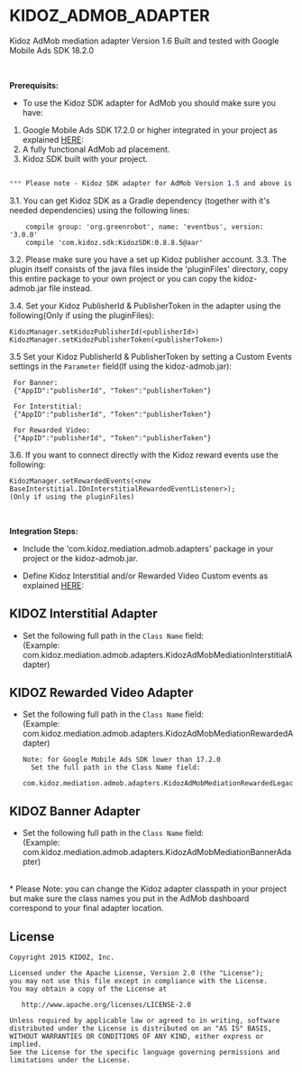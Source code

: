 

# KIDOZ_ADMOB_ADAPTER
Kidoz AdMob mediation adapter Version 1.6 
Built and tested with Google Mobile Ads SDK 18.2.0

</br>

**Prerequisits:**
* To use the Kidoz SDK adapter for AdMob you should make sure you have:
1. Google Mobile Ads SDK 17.2.0 or higher integrated in your project as explained [HERE](https://developers.google.com/admob/android/quick-start):
2. A fully functional AdMob ad placement.
3. Kidoz SDK built with your project.

```css

*** Please note - Kidoz SDK adapter for AdMob Version 1.5 and above is applicable only from Kidoz SDK 0.8.8.2 release 

```

3.1. You can get Kidoz SDK as a Gradle dependency (together with it's needed dependencies) using the following lines:
```
    compile group: 'org.greenrobot', name: 'eventbus', version: '3.0.0'
    compile 'com.kidoz.sdk:KidozSDK:0.8.8.5@aar'
```
3.2. Please make sure you have a set up Kidoz publisher account.
3.3. The plugin itself consists of the java files inside the 'pluginFiles' directory, copy this entire package to your own project or you can copy the kidoz-admob.jar file instead.

3.4. Set your Kidoz PublisherId & PublisherToken in the adapter using the following(Only if using the pluginFiles):
```
KidozManager.setKidozPublisherId(<publisherId>)
KidozManager.setKidozPublisherToken(<publisherToken>)
```
3.5 Set your Kidoz PublisherId & PublisherToken by setting  a Custom Events settings in the `Parameter` field(If using the kidoz-admob.jar):
```
 For Banner:
 {"AppID":"publisherId", "Token":"publisherToken"}

 For Interstitial:
 {"AppID":"publisherId", "Token":"publisherToken"}

 For Rewarded Video:
 {"AppID":"publisherId", "Token":"publisherToken"}
```
3.6. If you want to connect directly with the Kidoz reward events use the following:
```
KidozManager.setRewardedEvents(<new BaseInterstitial.IOnInterstitialRewardedEventListener>);
(Only if using the pluginFiles)
```


</br>

**Integration Steps:**

* Include the 'com.kidoz.mediation.admob.adapters' package in your project or the kidoz-admob.jar.

* Define Kidoz Interstitial and/or Rewarded Video Custom events as explained [HERE](https://support.google.com/admob/answer/3083407):
 
## KIDOZ Interstitial Adapter
* Set the following full path in the `Class Name` field: </br>
(Example: com.kidoz.mediation.admob.adapters.KidozAdMobMediationInterstitialAdapter)

## KIDOZ Rewarded Video Adapter
* Set the following full path in the `Class Name` field: </br>
(Example: com.kidoz.mediation.admob.adapters.KidozAdMobMediationRewardedAdapter)

    ```
    Note: for Google Mobile Ads SDK lower than 17.2.0 
      Set the full path in the Class Name field:  
      com.kidoz.mediation.admob.adapters.KidozAdMobMediationRewardedLegacyAdapterr
    ```

## KIDOZ Banner Adapter
* Set the following full path in the `Class Name` field: </br>
(Example: com.kidoz.mediation.admob.adapters.KidozAdMobMediationBannerAdapter)
</br>
* Please Note: you can change the Kidoz adapter classpath in your project but make sure the class names you put in the AdMob dashboard correspond to your final adapter location.

 

License
--------

    Copyright 2015 KIDOZ, Inc.

    Licensed under the Apache License, Version 2.0 (the "License");
    you may not use this file except in compliance with the License.
    You may obtain a copy of the License at

       http://www.apache.org/licenses/LICENSE-2.0

    Unless required by applicable law or agreed to in writing, software
    distributed under the License is distributed on an "AS IS" BASIS,
    WITHOUT WARRANTIES OR CONDITIONS OF ANY KIND, either express or implied.
    See the License for the specific language governing permissions and
    limitations under the License.

